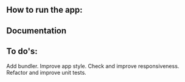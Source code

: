 ## How to run the app:


## Documentation


## To do's:

Add bundler.
Improve app style.
Check and improve responsiveness.
Refactor and improve unit tests.
